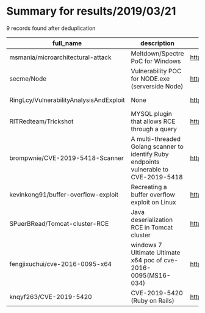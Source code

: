 
# Summary for results/2019/03/21
    
9 records found after deduplication

| full_name | description | html_url | matched_list | matched_count | pushed_at | size | stargazers_count | language | forks_count |
|-----------------------------------------|----------------------------------------------------------------------------------------|------------------------------------------------------------|-----------------------|-----------------|---------------------------|--------|--------------------|------------|---------------|
| msmania/microarchitectural-attack | Meltdown/Spectre PoC for Windows | https://github.com/msmania/microarchitectural-attack | ['attack poc'] | 1 | 2019-03-21 15:50:28+00:00 | 1226 | 15 | C++ | 6 |
| secme/Node | Vulnerability POC for NODE.exe (serverside Node) | https://github.com/secme/Node | ['vulnerability poc'] | 1 | 2019-03-21 01:37:22+00:00 | 1 | 0 | C++ | 0 |
| RingLcy/VulnerabilityAnalysisAndExploit | None | https://github.com/RingLcy/VulnerabilityAnalysisAndExploit | ['exploit'] | 1 | 2019-03-21 11:10:59+00:00 | 12910 | 24 | | 12 |
| RITRedteam/Trickshot | MYSQL plugin that allows RCE through a query | https://github.com/RITRedteam/Trickshot | ['rce'] | 1 | 2019-03-21 05:34:49+00:00 | 8 | 4 | C | 1 |
| brompwnie/CVE-2019-5418-Scanner | A multi-threaded Golang scanner to identify Ruby endpoints vulnerable to CVE-2019-5418 | https://github.com/brompwnie/CVE-2019-5418-Scanner | ['cve-2'] | 1 | 2019-03-21 17:26:06+00:00 | 23 | 33 | Go | 16 |
| kevinkong91/buffer-overflow-exploit | Recreating a buffer overflow exploit on Linux | https://github.com/kevinkong91/buffer-overflow-exploit | ['exploit'] | 1 | 2019-03-21 04:20:42+00:00 | 831 | 3 | C | 1 |
| SPuerBRead/Tomcat-cluster-RCE | Java deserialization RCE in Tomcat cluster | https://github.com/SPuerBRead/Tomcat-cluster-RCE | ['rce'] | 1 | 2019-03-21 08:38:38+00:00 | 1 | 0 | Java | 0 |
| fengjixuchui/cve-2016-0095-x64 | windows 7 Ultimate Ultimate x64 poc of cve-2016-0095(MS16-034) | https://github.com/fengjixuchui/cve-2016-0095-x64 | ['cve poc', 'cve-2'] | 2 | 2019-03-21 09:32:34+00:00 | 0 | 0 | C | 0 |
| knqyf263/CVE-2019-5420 | CVE-2019-5420 (Ruby on Rails) | https://github.com/knqyf263/CVE-2019-5420 | ['cve-2'] | 1 | 2019-03-21 23:52:48+00:00 | 2 | 7 | Dockerfile | 0 |
